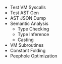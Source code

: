 - Test VM Syscalls
- Test AST Gen
- AST JSON Dump
- Semantic Analysis
    * Type Checking
    * Type Inference
    * Casting
- VM Subroutines
- Constant Folding
- Peephole Optimization